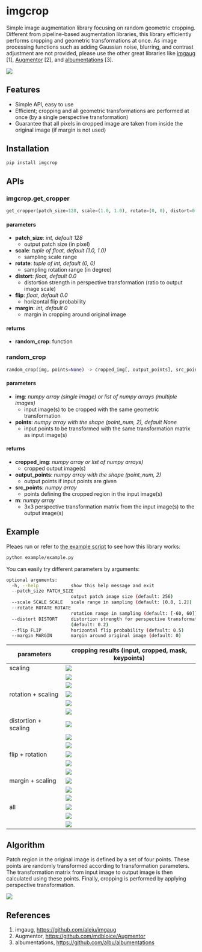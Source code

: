 # imgcrop
Simple image augmentation library focusing on random geometric cropping.
Different from pipeline-based augmentation libraries, this library efficiently performs cropping and geometric transformations at once.
As image processing functions such as adding Gaussian noise, blurring, and contrast adjustment are not provided,
please use the other great libraries like [imgaug](https://github.com/aleju/imgaug) [1], [Augmentor](https://github.com/mdbloice/Augmentor) [2], and [albumentations](https://github.com/albu/albumentations) [3].

![](fig/all1.png?raw=true)

## Features

- Simple API, easy to use
- Efficient; cropping and all geometric transformations are performed at once (by a single perspective transformation)
- Guarantee that all pixels in cropped image are taken from inside the original image (if margin is not used)


## Installation

```bash
pip install imgcrop
```

## APIs

### imgcrop.get_cropper
```python
get_cropper(patch_size=128, scale=(1.0, 1.0), rotate=(0, 0), distort=0.0, flip=0.0, margin=0)
```

#### parameters
- **patch_size**: *int, default 128*
  - output patch size (in pixel)
- **scale**: *tuple of float, default (1.0, 1.0)*
  - sampling scale range
- **rotate**: *tuple of int, default (0, 0)*
  - sampling rotation range (in degree)
- **distort**: *float, default 0.0*
  - distortion strength in perspective transformation (ratio to output image scale)
- **flip**: *float, default 0.0*
  - horizontal flip probability
- **margin**: *int, default 0*
  - margin in cropping around original image

#### returns
- **random_crop**: function


### random_crop
```python
random_crop(img, points=None) -> cropped_img[, output_points], src_points, m
```

#### parameters
- **img**: *numpy array (single image) or list of numpy arrays (multiple images)*
  - input image(s) to be cropped with the same geometric transformation
- **points**: *numpy array with the shape (point_num, 2), default None*
  - input points to be transformed with the same transformation matrix as input image(s)

#### returns
- **cropped_img**: *numpy array or list of numpy arrays)*
  - cropped output image(s)
- **output_points**: *numpy array with the shape (point_num, 2)*
  - output points if input points are given
- **src_points**: *numpy array*
  - points defining the cropped region in the input image(s)
- **m**: *numpy array*
  - 3x3 perspective transformation matrix from the input image(s) to the output image(s)

## Example

Pleaes run or refer to [the example script](example/example.py) to see how this library works:

```bash
python example/example.py
```

You can easily try different parameters by arguments:

```bash
optional arguments:
  -h, --help            show this help message and exit
  --patch_size PATCH_SIZE
                        output patch image size (default: 256)
  --scale SCALE SCALE   scale range in sampling (default: [0.8, 1.2])
  --rotate ROTATE ROTATE
                        rotation range in sampling (default: [-60, 60])
  --distort DISTORT     distortion strength for perspective transformation
                        (default: 0.2)
  --flip FLIP           horizontal flip probability (default: 0.5)
  --margin MARGIN       margin around original image (default: 0)
```

| parameters | cropping results (input, cropped, mask, keypoints) |
| --- | --- |
| scaling | ![](fig/scale1.png?raw=true) |
|  | ![](fig/scale2.png?raw=true) |
|  | ![](fig/scale3.png?raw=true) |
| rotation + scaling | ![](fig/rotate1.png?raw=true) |
|  | ![](fig/rotate2.png?raw=true) |
|  | ![](fig/rotate3.png?raw=true) |
| distortion + scaling | ![](fig/distort1.png?raw=true) |
|  | ![](fig/distort2.png?raw=true) |
|  | ![](fig/distort3.png?raw=true) |
| flip + rotation | ![](fig/flip1.png?raw=true) |
|  | ![](fig/flip2.png?raw=true) |
|  | ![](fig/flip3.png?raw=true) |
| margin + scaling | ![](fig/margin1.png?raw=true) |
|  | ![](fig/margin2.png?raw=true) |
|  | ![](fig/margin3.png?raw=true) |
| all | ![](fig/all1.png?raw=true) |
|  | ![](fig/all2.png?raw=true) |
|  | ![](fig/all3.png?raw=true) |

## Algorithm
Patch region in the original image is defined by a set of four points.
These points are randomly transformed according to transformation parameters.
The transformation matrix from input image to output image is then calculated using these points.
Finally, cropping is performed by applying perspective transformation.

![](fig/algorithm.png?raw=true)

## References
1. imgaug, https://github.com/aleju/imgaug
2. Augmentor, https://github.com/mdbloice/Augmentor
3. albumentations, https://github.com/albu/albumentations
